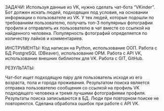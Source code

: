 
ЗАДАЧИ: Используя данные из VK, нужно сделать чат-бота “VKinder”. Бот должен искать людей, подходящих под условия, на основании информации о пользователе из VK. У тех людей, которые подошли по требованиям пользователю, получать топ-3 популярных фотографии профиля и отправлять их пользователю в чат вместе со ссылкой на найденного человека. Популярность фотографий определяется по количеству лайков и комментариев.

ИНСТРУМЕНТЫ: Код написан на Python, использование ООП. Работа с БД PostgreSQL (DBeaver), использование ОРМ. Работа с API VK, использование внешних библиотек для VK. Работа с GIT, GitHub.

РЕЗУЛЬТАТЫ: 



Чат-бот ищет подходящую пару для пользователь исходя из его возраста, пола и города проживания.
Результатом поиска является отправка пользователю сообщения со ссылкой на профиль VK подходящего человека и тремя лучшими фотографиями профиля. 
Результаты поиска записываются в БД.
Люди при повторном поиске не повторяются.
Сделана обработка ошибок при работе с API VK.

 


